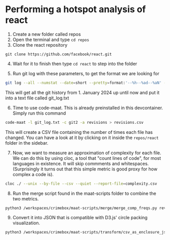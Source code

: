 # Performing a hotspot analysis of react

1. Create a new folder called repos
2. Open the terminal and type `cd repos`
3. Clone the react repository

`git clone https://github.com/facebook/react.git`

4. Wait for it to finish then type `cd react` to step into the folder

5. Run git log with these parameters, to get the format we are looking for

```bash
git log --all --numstat --date=short --pretty=format:'--%h--%ad--%aN' --no-renames --after=2024-01-01 > git_log.txt
```
This will get all the git history from 1. January 2024 up until now and put it into a text file called git_log.txt

6. Time to use code-maat. This is already preinstalled in this devcontainer. Simply run this command
```bash
code-maat -l git_log.txt -c git2 -a revisions > revisions.csv
```

This will create a CSV file containing the number of times each file has changed. You can have a look at it by clicking on it inside the `repos/react` folder in the sidebar. 


7. Now, we want to measure an approximation of complexity for each file. We can do this by using cloc, a tool that "count lines of code", for most languages in existence. It will skip commments and whitespaces.
(Surprisingly it turns out that this simple metric is good proxy for how complex a code is).

```bash
cloc ./ --unix --by-file --csv --quiet --report-file=complexity.csv
```

8. Run the merge script found in the maat-scripts folder to combine the two metrics. 

```bash
python3 /workspaces/crimebox/maat-scripts/merge/merge_comp_freqs.py revisions.csv complexity.csv
```

9. Convert it into JSON that is compatible with D3.js' circle packing visualization.

```bash
python3 /workspaces/crimebox/maat-scripts/transform/csv_as_enclosure_json.py --structure complexity.csv --weights revisions.csv > hotspots.json
```